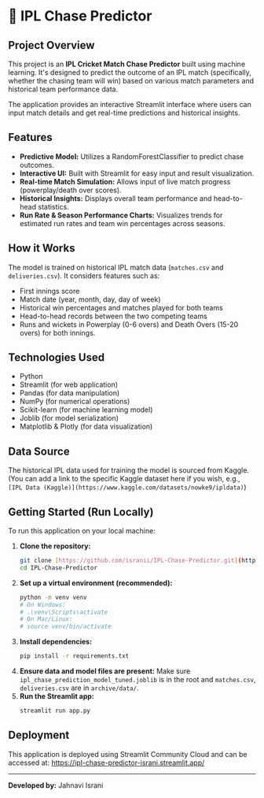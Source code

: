 # 🏏 IPL Chase Predictor

## Project Overview
This project is an **IPL Cricket Match Chase Predictor** built using machine learning. It's designed to predict the outcome of an IPL match (specifically, whether the chasing team will win) based on various match parameters and historical team performance data.

The application provides an interactive Streamlit interface where users can input match details and get real-time predictions and historical insights.

## Features
* **Predictive Model:** Utilizes a RandomForestClassifier to predict chase outcomes.
* **Interactive UI:** Built with Streamlit for easy input and result visualization.
* **Real-time Match Simulation:** Allows input of live match progress (powerplay/death over scores).
* **Historical Insights:** Displays overall team performance and head-to-head statistics.
* **Run Rate & Season Performance Charts:** Visualizes trends for estimated run rates and team win percentages across seasons.

## How it Works
The model is trained on historical IPL match data (`matches.csv` and `deliveries.csv`). It considers features such as:
* First innings score
* Match date (year, month, day, day of week)
* Historical win percentages and matches played for both teams
* Head-to-head records between the two competing teams
* Runs and wickets in Powerplay (0-6 overs) and Death Overs (15-20 overs) for both innings.

## Technologies Used
* Python
* Streamlit (for web application)
* Pandas (for data manipulation)
* NumPy (for numerical operations)
* Scikit-learn (for machine learning model)
* Joblib (for model serialization)
* Matplotlib & Plotly (for data visualization)

## Data Source
The historical IPL data used for training the model is sourced from Kaggle.
(You can add a link to the specific Kaggle dataset here if you wish, e.g., `[IPL Data (Kaggle)](https://www.kaggle.com/datasets/nowke9/ipldata)`)

## Getting Started (Run Locally)
To run this application on your local machine:

1.  **Clone the repository:**
    ```bash
    git clone [https://github.com/isranii/IPL-Chase-Predictor.git](https://github.com/isranii/IPL-Chase-Predictor.git)
    cd IPL-Chase-Predictor
    ```
2.  **Set up a virtual environment (recommended):**
    ```bash
    python -m venv venv
    # On Windows:
    # .\venv\Scripts\activate
    # On Mac/Linux:
    # source venv/bin/activate
    ```
3.  **Install dependencies:**
    ```bash
    pip install -r requirements.txt
    ```
4.  **Ensure data and model files are present:**
    Make sure `ipl_chase_prediction_model_tuned.joblib` is in the root and `matches.csv`, `deliveries.csv` are in `archive/data/`.
5.  **Run the Streamlit app:**
    ```bash
    streamlit run app.py
    ```

## Deployment
This application is deployed using Streamlit Community Cloud and can be accessed at:
https://ipl-chase-predictor-israni.streamlit.app/

---
**Developed by:** Jahnavi Israni
